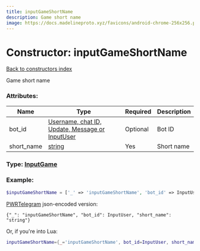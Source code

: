```yaml
---
title: inputGameShortName
description: Game short name
image: https://docs.madelineproto.xyz/favicons/android-chrome-256x256.png
---
```

# Constructor: inputGameShortName  
[Back to constructors index](index.md)



Game short name

### Attributes:

| Name     |    Type       | Required | Description |
|----------|---------------|----------|-------------|
|bot\_id|[Username, chat ID, Update, Message or InputUser](../types/InputUser.md) | Optional|Bot ID|
|short\_name|[string](../types/string.md) | Yes|Short name|



### Type: [InputGame](../types/InputGame.md)


### Example:

```php
$inputGameShortName = ['_' => 'inputGameShortName', 'bot_id' => InputUser, 'short_name' => 'string'];
```  

[PWRTelegram](https://pwrtelegram.xyz) json-encoded version:

```
{"_": "inputGameShortName", "bot_id": InputUser, "short_name": "string"}
```


Or, if you're into Lua:

```lua
inputGameShortName={_='inputGameShortName', bot_id=InputUser, short_name='string'}

```


